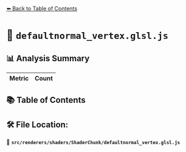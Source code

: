 [⬅️ Back to Table of Contents](../../../../index.md)

# 📄 `defaultnormal_vertex.glsl.js`

## 📊 Analysis Summary

| Metric | Count |
|--------|-------|

## 📚 Table of Contents


## 🛠️ File Location:
📂 **`src/renderers/shaders/ShaderChunk/defaultnormal_vertex.glsl.js`**